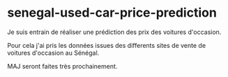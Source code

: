 # senegal-used-car-price-prediction

Je suis entrain de réaliser une prédiction des prix des voitures d'occasion.

Pour cela j'ai pris les données issues des differents sites de vente de voitures d'occasion au Sénégal.

MAJ seront faites très prochainement.
